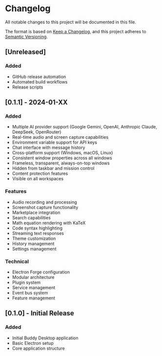 # Changelog

All notable changes to this project will be documented in this file.

The format is based on [Keep a Changelog](https://keepachangelog.com/en/1.0.0/),
and this project adheres to [Semantic Versioning](https://semver.org/spec/v2.0.0.html).

## [Unreleased]

### Added
- GitHub release automation
- Automated build workflows
- Release scripts

## [0.1.1] - 2024-01-XX

### Added
- Multiple AI provider support (Google Gemini, OpenAI, Anthropic Claude, DeepSeek, OpenRouter)
- Real-time audio and screen capture capabilities
- Environment variable support for API keys
- Chat interface with message history
- Cross-platform support (Windows, macOS, Linux)
- Consistent window properties across all windows
- Frameless, transparent, always-on-top windows
- Hidden from taskbar and mission control
- Content protection features
- Visible on all workspaces

### Features
- Audio recording and processing
- Screenshot capture functionality
- Marketplace integration
- Search capabilities
- Math equation rendering with KaTeX
- Code syntax highlighting
- Streaming text responses
- Theme customization
- History management
- Settings management

### Technical
- Electron Forge configuration
- Modular architecture
- Plugin system
- Service management
- Event bus system
- Feature management

## [0.1.0] - Initial Release

### Added
- Initial Buddy Desktop application
- Basic Electron setup
- Core application structure













